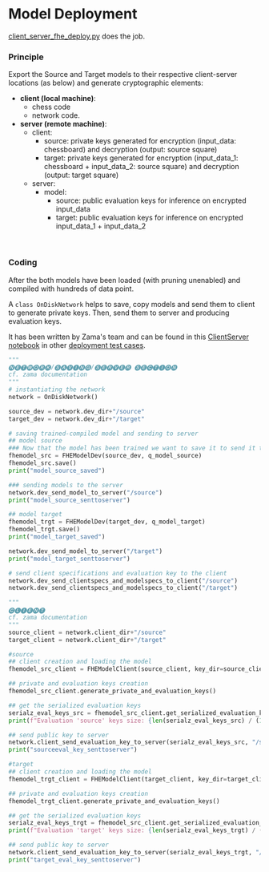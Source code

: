 # Model Deployment

[client_server_fhe_deploy.py](../server_cloud/client_server_fhe_deploy.py) does the job.<br>

### Principle

Export the Source and Target models to their respective client-server locations (as below) and generate cryptographic elements:<br>

- **client (local machine)**:
    - chess code
    - network code.
- **server (remote machine)**:
    - client:
        - source: private keys generated for encryption (input_data: chessboard) and decryption (output: source square)
        - target: private keys generated for encryption (input_data_1: chessboard + input_data_2: source square) and decryption (output: target square)
    - server:
        - model:
            - source: public evaluation keys for inference on encrypted input_data
            - target: public evaluation keys for inference on encrypted input_data_1 + input_data_2

<br>


### Coding

After the both models have been loaded (with pruning unenabled) and compiled with hundreds of data point.<br>

A ```class OnDiskNetwork``` helps to save, copy models and send them to client to generate private keys. Then, send them to server and producing evaluation keys.<br>

It has been written by Zama's team and can be found in this [ClientServer notebook](https://github.com/zama-ai/concrete-ml/blob/release/1.1.x/docs/advanced_examples/ClientServer.ipynb) in other [deployment test cases](https://github.com/zama-ai/concrete-ml/tree/9096a9d4f106b486532ec77a26a2cb8e423ebcf1/tests/deployment).<br>


```python
"""
🅝🅔🅣🅦🅞🅡🅚/🅢🅐🅥🅘🅝🅖/🅢🅔🅡🅥🅔🅡 🅢🅔🅒🅣🅘🅞🅝
cf. zama documentation
"""
# instantiating the network
network = OnDiskNetwork()

source_dev = network.dev_dir+"/source"
target_dev = network.dev_dir+"/target"

# saving trained-compiled model and sending to server
## model source
### Now that the model has been trained we want to save it to send it to a server
fhemodel_src = FHEModelDev(source_dev, q_model_source)
fhemodel_src.save()
print("model_source_saved")

### sending models to the server
network.dev_send_model_to_server("/source")
print("model_source_senttoserver")

## model target
fhemodel_trgt = FHEModelDev(target_dev, q_model_target)
fhemodel_trgt.save()
print("model_target_saved")

network.dev_send_model_to_server("/target")
print("model_target_senttoserver")

# send client specifications and evaluation key to the client
network.dev_send_clientspecs_and_modelspecs_to_client("/source")
network.dev_send_clientspecs_and_modelspecs_to_client("/target")

"""
🅒🅛🅘🅔🅝🅣
cf. zama documentation
"""
source_client = network.client_dir+"/source"
target_client = network.client_dir+"/target"

#source
## client creation and loading the model
fhemodel_src_client = FHEModelClient(source_client, key_dir=source_client)

## private and evaluation keys creation
fhemodel_src_client.generate_private_and_evaluation_keys()

## get the serialized evaluation keys
serialz_eval_keys_src = fhemodel_src_client.get_serialized_evaluation_keys()
print(f"Evaluation 'source' keys size: {len(serialz_eval_keys_src) / (10**6):.2f} MB")

## send public key to server
network.client_send_evaluation_key_to_server(serialz_eval_keys_src, "/source")
print("sourceeval_key_senttoserver")

#target
## client creation and loading the model
fhemodel_trgt_client = FHEModelClient(target_client, key_dir=target_client)

## private and evaluation keys creation
fhemodel_trgt_client.generate_private_and_evaluation_keys()

## get the serialized evaluation keys
serialz_eval_keys_trgt = fhemodel_src_client.get_serialized_evaluation_keys()
print(f"Evaluation 'target' keys size: {len(serialz_eval_keys_trgt) / (10**6):.2f} MB")

## send public key to server
network.client_send_evaluation_key_to_server(serialz_eval_keys_trgt, "/target")
print("target_eval_key_senttoserver")
```